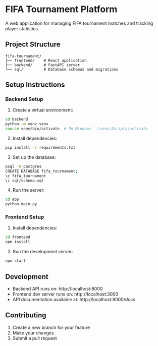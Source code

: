 # FIFA Tournament Platform

A web application for managing FIFA tournament matches and tracking player statistics.

## Project Structure

```
fifa-tournament/
├── frontend/    # React application
├── backend/     # FastAPI server
└── sql/         # Database schemas and migrations
```

## Setup Instructions

### Backend Setup

1. Create a virtual environment:
```bash
cd backend
python -m venv venv
source venv/bin/activate  # On Windows: .\venv\Scripts\activate
```

2. Install dependencies:
```bash
pip install -r requirements.txt
```

3. Set up the database:
```bash
psql -U postgres
CREATE DATABASE fifa_tournament;
\c fifa_tournament
\i sql/schema.sql
```

4. Run the server:
```bash
cd app
python main.py
```

### Frontend Setup

1. Install dependencies:
```bash
cd frontend
npm install
```

2. Run the development server:
```bash
npm start
```

## Development

- Backend API runs on: http://localhost:8000
- Frontend dev server runs on: http://localhost:3000
- API documentation available at: http://localhost:8000/docs

## Contributing

1. Create a new branch for your feature
2. Make your changes
3. Submit a pull request
